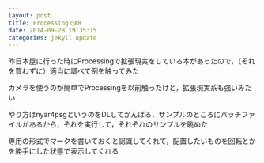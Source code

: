 ```yaml
---
layout: post
title: ProcessingでAR
date: 2014-09-28 19:35:15
categories: jekyll update
---
```

昨日本屋に行った時にProcessingで拡張現実をしている本があったので，（それを買わずに）適当に調べて例を触ってみた

カメラを使うのが簡単でProcessingを以前触ったけど，拡張現実系も強いみたい

やり方はnyar4psgというのをDLしてがんばる．サンプルのところにバッチファイルがあるから，それを実行して，それぞれのサンプルを眺めた

専用の形式でマークを書いておくと認識してくれて，配置したいものを回転とかを勝手にした状態で表示してくれる
